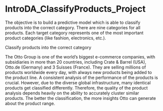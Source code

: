 # IntroDA_ClassifyProducts_Project
The objective is to build a predictive model which is able to classify products into the correct category. There are nine categories for all products. Each target category represents one of the most important product categories (like fashion, electronics, etc.).


Classify products into the correct category

The Otto Group is one of the world’s biggest e-commerce companies, with subsidiaries in more than
20 countries, including Crate & Barrel (USA), Otto.de (Germany) and 3 Suisses (France). They are
selling millions of products worldwide every day, with always new products being added to the
product line.
A consistent analysis of the performance of the products is crucial. However, due to the diverse
global infrastructure, many identical products get classified differently. Therefore, the quality of the
product analysis depends heavily on the ability to accurately cluster similar products. The better the
classification, the more insights Otto can generate about the product range.
